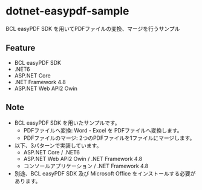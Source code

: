 # dotnet-easypdf-sample
BCL easyPDF SDK を用いてPDFファイルの変換、マージを行うサンプル

## Feature
- BCL easyPDF SDK
- .NET6
- ASP.NET Core
- .NET Framework 4.8
- ASP.NET Web API2 Owin

## Note
- BCL easyPDF SDK を用いたサンプルです。
  - PDFファイルへ変換: Word・Excel を PDFファイルへ変換します。
  - PDFファイルのマージ: 2つのPDFファイルを1ファイルにマージします。
- 以下、3パターンで実装しています。
  - ASP.NET Core / .NET6
  - ASP.NET Web API2 Owin / .NET Framework 4.8
  - コンソールアプリケーション / .NET Framework 4.8
- 別途、BCL easyPDF SDK 及び Microsoft Office をインストールする必要があります。
